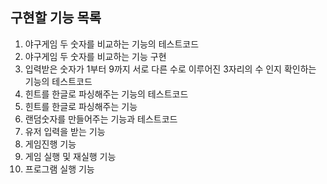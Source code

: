 ## 구현할 기능 목록
1. 야구게임 두 숫자를 비교하는 기능의 테스트코드
2. 야구게임 두 숫자를 비교하는 기능 구현
3. 입력받은 숫자가 1부터 9까지 서로 다른 수로 이루어진 3자리의 수 인지 확인하는 기능의 테스트코드
4. 힌트를 한글로 파싱해주는 기능의 테스트코드
5. 힌트를 한글로 파싱해주는 기능
6. 랜덤숫자를 만들어주는 기능과 테스트코드
7. 유저 입력을 받는 기능
8. 게임진행 기능
9. 게임 실행 및 재실행 기능
10. 프로그램 실행 기능